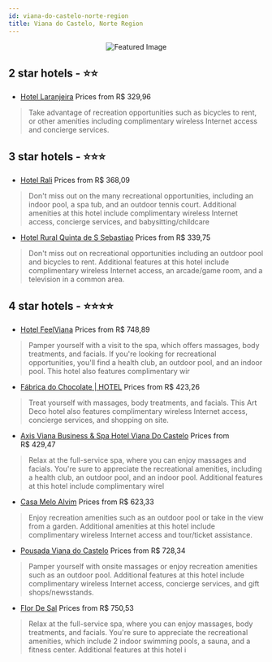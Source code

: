 ```yaml
---
id: viana-do-castelo-norte-region
title: Viana do Castelo, Norte Region
---
```


<center><img src="https://i.travelapi.com/hotels/18000000/17870000/17860500/17860412/f63d71fd_z.jpg" alt="Featured Image" /></center>


##  2 star hotels - ⭐️⭐️

-    [Hotel Laranjeira](https://us.hurb.com/hotels/viana-do-castelo/hotel-laranjeira-JNP-JP041696?cmp=18055) Prices from R$ 329,96
   > Take advantage of recreation opportunities such as bicycles to rent, or other amenities including complimentary wireless Internet access and concierge services.

##  3 star hotels - ⭐️⭐️⭐️

-    [Hotel Rali](https://us.hurb.com/hotels/viana-do-castelo/hotel-rali-JNP-JP152089?cmp=18055) Prices from R$ 368,09
   > Don't miss out on the many recreational opportunities, including an indoor pool, a spa tub, and an outdoor tennis court. Additional amenities at this hotel include complimentary wireless Internet access, concierge services, and babysitting/childcare 
-    [Hotel Rural Quinta de S Sebastiao](https://us.hurb.com/hotels/viana-do-castelo/hotel-rural-quinta-de-s-sebastiao-JNP-JP915852?cmp=18055) Prices from R$ 339,75
   > Don't miss out on recreational opportunities including an outdoor pool and bicycles to rent. Additional features at this hotel include complimentary wireless Internet access, an arcade/game room, and a television in a common area.

##  4 star hotels - ⭐️⭐️⭐️⭐️

-    [Hotel FeelViana](https://us.hurb.com/hotels/viana-do-castelo/hotel-feelviana-JNP-JP02735X?cmp=18055) Prices from R$ 748,89
   > Pamper yourself with a visit to the spa, which offers massages, body treatments, and facials. If you're looking for recreational opportunities, you'll find a health club, an outdoor pool, and an indoor pool. This hotel also features complimentary wir
-    [Fábrica do Chocolate | HOTEL](https://us.hurb.com/hotels/viana-do-castelo/fabrica-do-chocolate-hotel-JNP-JP854157?cmp=18055) Prices from R$ 423,26
   > Treat yourself with massages, body treatments, and facials. This Art Deco hotel also features complimentary wireless Internet access, concierge services, and shopping on site.
-    [Axis Viana Business & Spa Hotel Viana Do Castelo](https://us.hurb.com/hotels/viana-do-castelo/axis-viana-business-spa-hotel-viana-do-castelo-JNP-JP151588?cmp=18055) Prices from R$ 429,47
   > Relax at the full-service spa, where you can enjoy massages and facials. You're sure to appreciate the recreational amenities, including a health club, an outdoor pool, and an indoor pool. Additional features at this hotel include complimentary wirel
-    [Casa Melo Alvim](https://us.hurb.com/hotels/viana-do-castelo/casa-melo-alvim-JNP-JP196573?cmp=18055) Prices from R$ 623,33
   > Enjoy recreation amenities such as an outdoor pool or take in the view from a garden. Additional amenities at this hotel include complimentary wireless Internet access and tour/ticket assistance.
-    [Pousada Viana do Castelo](https://us.hurb.com/hotels/viana-do-castelo/pousada-viana-do-castelo-JNP-JP053821?cmp=18055) Prices from R$ 728,34
   > Pamper yourself with onsite massages or enjoy recreation amenities such as an outdoor pool. Additional features at this hotel include complimentary wireless Internet access, concierge services, and gift shops/newsstands.
-    [Flor De Sal](https://us.hurb.com/hotels/viana-do-castelo/flor-de-sal-JNP-JP908066?cmp=18055) Prices from R$ 750,53
   > Relax at the full-service spa, where you can enjoy massages, body treatments, and facials. You're sure to appreciate the recreational amenities, which include 2 indoor swimming pools, a sauna, and a fitness center. Additional features at this hotel i
